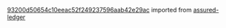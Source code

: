 [93200d50654c10eeac52f249237596aab42e29ac](https://github.com/insolar/assured-ledger/commit/93200d50654c10eeac52f249237596aab42e29ac) imported from [assured-ledger](https://github.com/insolar/assured-ledger)
